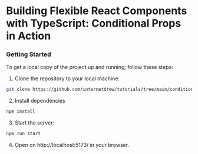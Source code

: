 # Building Flexible React Components with TypeScript: Conditional Props in Action

### Getting Started

To get a local copy of the project up and running, follow these steps:

1. Clone the repository to your local machine:

```bash
git clone https://github.com/internetdrew/tutorials/tree/main/conditional-ts-props
```

2. Install dependencies

```bash
npm install
```

3. Start the server:

```bash
npm run start
```

4. Open on http://localhost:5173/ in your browser.

